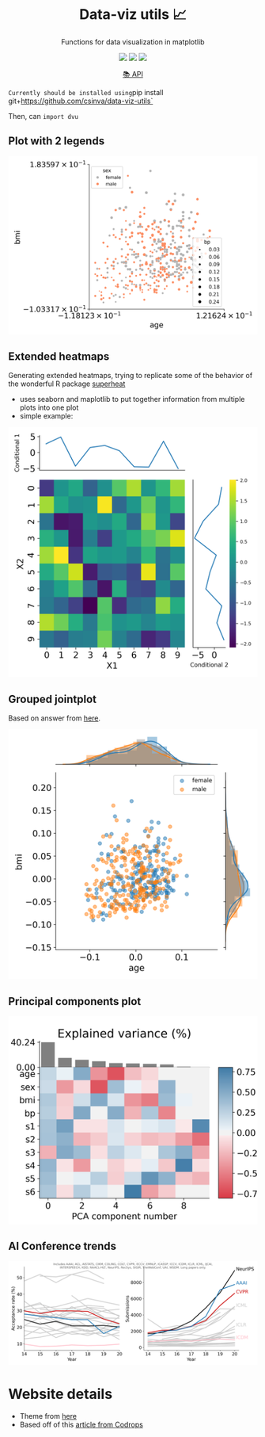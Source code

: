 <h1 align="center"> Data-viz utils 📈</h1>
<p align="center"> Functions for data visualization in matplotlib
</p>
<p align="center">
  <img src="https://img.shields.io/badge/license-mit-blue.svg">
  <img src="https://img.shields.io/badge/python-3.6--3.8-blue">
  <img src="https://img.shields.io/github/checks-status/csinva/data-viz-utils/master">
</p>  
<p align="center"><a href="https://csinva.io/data-viz-utils/docs/dvu.html"> 📚 API </a>
</p>

`
Currently should be installed using `pip install git+https://github.com/csinva/data-viz-utils`

Then, can `import dvu`  

## Plot with 2 legends

![](img/plot_scatter_2_legends.png)

## Extended heatmaps

Generating extended heatmaps, trying to replicate some of the behavior of the wonderful R package [superheat](https://github.com/rlbarter/superheat)

- uses seaborn and maplotlib to put together information from multiple plots into one plot
- simple example:

![](img/plot_heatmap_extended.png)

## Grouped jointplot

Based on answer from [here](https://stackoverflow.com/questions/35920885/how-to-overlay-a-seaborn-jointplot-with-a-marginal-distribution-histogram-fr).

![](img/plot_joint_grouped.png)

## Principal components plot

![](img/plot_pcs.png)

## AI Conference trends

![](img/conference_trends.png)


# Website details
- Theme from [here](https://github.com/inded/Jekyll_modern-blog)
- Based off of this [article from Codrops](http://tympanus.net/codrops/?p=24222)